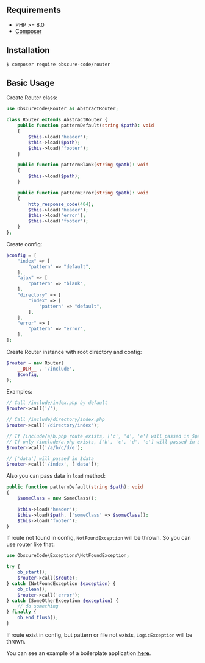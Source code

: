 ## Requirements

* PHP >= 8.0
* [Composer](https://getcomposer.org/)

## Installation

```
$ composer require obscure-code/router
```

## Basic Usage

Create Router class:

```php
use ObscureCode\Router as AbstractRouter;

class Router extends AbstractRouter {
    public function patternDefault(string $path): void
    {
        $this->load('header');
        $this->load($path);
        $this->load('footer');
    }

    public function patternBlank(string $path): void
    {
        $this->load($path);
    }

    public function patternError(string $path): void
    {
        http_response_code(404);
        $this->load('header');
        $this->load('error');
        $this->load('footer');
    }
};
```

Create config:

```php
$config = [
    "index" => [
        "pattern" => "default",
    ],
    "ajax" => [
        "pattern" => "blank",
    ],    
    "directory" => [
        "index" => [
            "pattern" => "default",
        ],
    ],
    "error" => [
        "pattern" => "error",
    ],
];
```

Create Router instance with root directory and config:

```php
$router = new Router(
    __DIR__ . '/include',
    $config,
);

```

Examples:

```php
// Call /include/index.php by default
$router->call('/');

// Call /include/directory/index.php
$router->call('/directory/index');

// If /include/a/b.php route exists, ['c', 'd', 'e'] will passed in $params
// If only /include/a.php exists, ['b', 'c', 'd', 'e'] will passed in $params
$router->call('/a/b/c/d/e');

// ['data'] will passed in $data
$router->call('/index', ['data']);


```

Also you can pass data in `load` method:

```php
public function patternDefault(string $path): void
{
    $someClass = new SomeClass();

    $this->load('header');
    $this->load($path, ['someClass' => $someClass]);
    $this->load('footer');
}
```

If route not found in config, `NotFoundException` will be thrown.
So you can use router like that:
```php
use ObscureCode\Exceptions\NotFoundException;

try {
    ob_start();
    $router->call($route);
} catch (NotFoundException $exception) {
    ob_clean();
    $router->call('error');
} catch (SomeOtherException $exception) {
    // do something
} finally {
    ob_end_flush();
}
```

If route exist in config, but pattern or file not exists, `LogicException` will be thrown.

You can see an example of a boilerplate application [**here**](https://github.com/obscure-code/boilerplate).